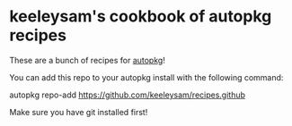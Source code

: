keeleysam's cookbook of autopkg recipes
=======

These are a bunch of recipes for [autopkg](https://github.com/autopkg/)!

You can add this repo to your autopkg install with the following command:

autopkg repo-add https://github.com/keeleysam/recipes.github

Make sure you have git installed first!
